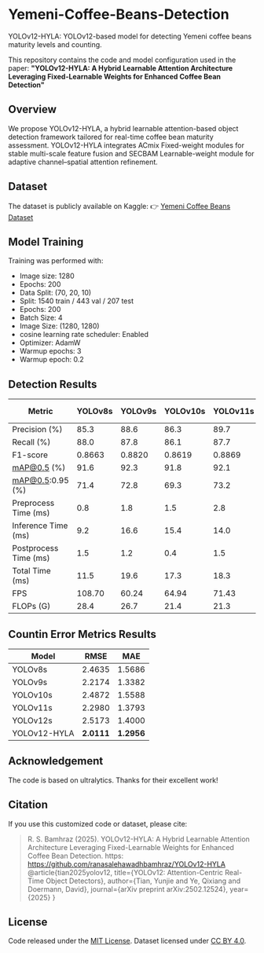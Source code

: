 # Yemeni-Coffee-Beans-Detection
YOLOv12-HYLA: YOLOv12-based model for detecting Yemeni coffee beans maturity levels and counting.

This repository contains the code and model configuration used in the paper:
**"YOLOv12-HYLA: A Hybrid Learnable Attention Architecture Leveraging Fixed-Learnable Weights for Enhanced Coffee Bean Detection"**

## Overview
We propose YOLOv12-HYLA, a hybrid learnable attention-based object detection framework tailored for real-time coffee bean maturity assessment. YOLOv12-HYLA integrates ACmix Fixed-weight modules for stable multi-scale feature fusion and SECBAM Learnable-weight module for adaptive channel–spatial attention refinement.

## Dataset
The dataset is publicly available on Kaggle:
👉 [Yemeni Coffee Beans Dataset](https://www.kaggle.com/datasets/merasaleh/yemeni-coffee-beans-detection)

## Model Training
Training was performed with:
- Image size: 1280
- Epochs: 200
- Data Split: (70, 20, 10)
- Split: 1540 train / 443 val / 207 test   
- Epochs: 200                 
- Batch Size: 4 
- Image Size: (1280, 1280)
- cosine learning rate scheduler: Enabled
- Optimizer: AdamW
- Warmup epochs: 3
- Warmup epoch: 0.2

## Detection Results

| Metric | YOLOv8s | YOLOv9s | YOLOv10s | YOLOv11s | YOLOv12s | YOLOv12-HYLA |
|--------|---------|---------|----------|----------|----------|---------------|
| Precision (%) | 85.3 | 88.6 | 86.3 | 89.7 | 89.7 | **91.6** |
| Recall (%) | 88.0 | 87.8 | 86.1 | 87.7 | 88.9 | **89.6** |
| F1-score | 0.8663 | 0.8820 | 0.8619 | 0.8869 | 0.8926 | **0.9058** |
| mAP@0.5 (%) | 91.6 | 92.3 | 91.8 | 92.1 | 93.1 | **94.8** |
| mAP@0.5:0.95 (%) | 71.4 | 72.8 | 69.3 | 73.2 | 72.6 | **74.1** |
| Preprocess Time (ms) | 0.8 | 1.8 | 1.5 | 2.8 | 1.3 | 1.7 |
| Inference Time (ms) | 9.2 | 16.6 | 15.4 | 14.0 | 17.0 | 15.3 |
| Postprocess Time (ms) | 1.5 | 1.2 | 0.4 | 1.5 | 1.6 | 1.1 |
| Total Time (ms) | 11.5 | 19.6 | 17.3 | 18.3 | 19.9 | 18.1 |
| FPS | 108.70 | 60.24 | 64.94 | 71.43 | 58.82 | 65.36 |
| FLOPs (G) | 28.4 | 26.7 | 21.4 | 21.3 | 21.2 | 22.4 |

## Countin Error Metrics Results

| Model | RMSE | MAE |
|-------|------|-----|
| YOLOv8s | 2.4635 | 1.5686 |
| YOLOv9s | 2.2174 | 1.3382 |
| YOLOv10s | 2.4872 | 1.5588 |
| YOLOv11s | 2.2980 | 1.3793 |
| YOLOv12s | 2.5173 | 1.4000 |
| YOLOv12-HYLA | **2.0111** | **1.2956** |

## Acknowledgement
The code is based on ultralytics. Thanks for their excellent work!

## Citation
If you use this customized code or dataset, please cite:
> R. S. Bamhraz (2025). YOLOv12-HYLA: A Hybrid Learnable Attention Architecture Leveraging Fixed-Learnable Weights for Enhanced Coffee Bean Detection. https: https://github.com/ranasalehawadhbamhraz/YOLOv12-HYLA
> @article{tian2025yolov12,
  title={YOLOv12: Attention-Centric Real-Time Object Detectors},
  author={Tian, Yunjie and Ye, Qixiang and Doermann, David},
  journal={arXiv preprint arXiv:2502.12524},
  year={2025}
}

## License
Code released under the [MIT License](LICENSE).
Dataset licensed under [CC BY 4.0](https://creativecommons.org/licenses/by/4.0/).


